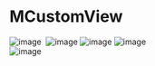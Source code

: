 # MCustomView
![image](http://img.blog.csdn.net/20161031122532084)  ![image](http://img.blog.csdn.net/20161107133008211)
![image](http://img.blog.csdn.net/20161116182231269)  ![image](http://img.blog.csdn.net/20161115165417256)  
![image](http://img.blog.csdn.net/20161115164411990)
